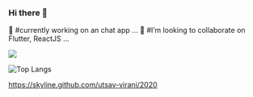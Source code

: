 ### Hi there 👋

🔭 #currently working on an chat app ...
👯 #I’m looking to collaborate on Flutter, ReactJS ...

<img src="https://github-readme-stats.vercel.app/api?username=Utsav-Virani&&show_icons=true&title_color=ffffff&icon_color=bb2acf&text_color=daf7dc&bg_color=151515">

![Top Langs](https://github-readme-stats.vercel.app/api/top-langs/?username=Utsav-Virani&theme=tokyonight)


https://skyline.github.com/utsav-virani/2020

<!--
**Utsav-Virani/Utsav-Virani** is a ✨ _special_ ✨ repository because its `README.md` (this file) appears on your GitHub profile.

Here are some ideas to get you started:

- 🔭 I’m currently working on ...
- 🌱 I’m currently learning ...
- 👯 I’m looking to collaborate on ...
- 🤔 I’m looking for help with ...
- 💬 Ask me about ...
- 📫 How to reach me: ...
- 😄 Pronouns: ...
- ⚡ Fun fact: ...
-->
